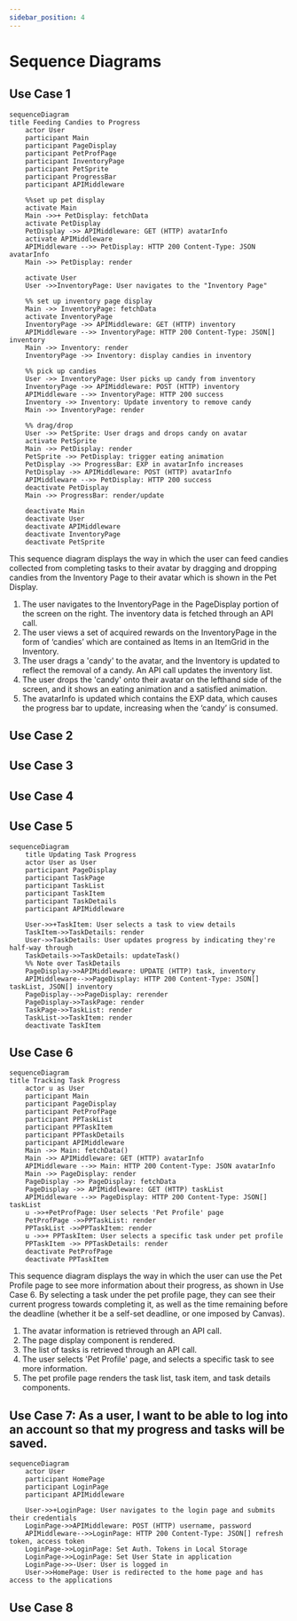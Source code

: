 ```yaml
---
sidebar_position: 4
---
```


# Sequence Diagrams

## Use Case 1
```mermaid
sequenceDiagram
title Feeding Candies to Progress
    actor User
    participant Main
    participant PageDisplay
    participant PetProfPage
    participant InventoryPage
    participant PetSprite
    participant ProgressBar
    participant APIMiddleware

    %%set up pet display 
    activate Main
    Main ->>+ PetDisplay: fetchData
    activate PetDisplay
    PetDisplay ->> APIMiddleware: GET (HTTP) avatarInfo
    activate APIMiddleware
    APIMiddleware -->> PetDisplay: HTTP 200 Content-Type: JSON avatarInfo
    Main ->> PetDisplay: render

    activate User
    User ->>InventoryPage: User navigates to the "Inventory Page"

    %% set up inventory page display
    Main ->> InventoryPage: fetchData
    activate InventoryPage
    InventoryPage ->> APIMiddleware: GET (HTTP) inventory
    APIMiddleware -->> InventoryPage: HTTP 200 Content-Type: JSON[] inventory
    Main ->> Inventory: render
    InventoryPage ->> Inventory: display candies in inventory
    
    %% pick up candies
    User ->> InventoryPage: User picks up candy from inventory
    InventoryPage ->> APIMiddleware: POST (HTTP) inventory 
    APIMiddleware -->> InventoryPage: HTTP 200 success
    Inventory ->> Inventory: Update inventory to remove candy
    Main ->> InventoryPage: render

    %% drag/drop
    User ->> PetSprite: User drags and drops candy on avatar
    activate PetSprite
    Main ->> PetDisplay: render
    PetSprite ->> PetDisplay: trigger eating animation
    PetDisplay ->> ProgressBar: EXP in avatarInfo increases
    PetDisplay ->> APIMiddleware: POST (HTTP) avatarInfo
    APIMiddleware -->> PetDisplay: HTTP 200 success
    deactivate PetDisplay
    Main ->> ProgressBar: render/update

    deactivate Main
    deactivate User
    deactivate APIMiddleware
    deactivate InventoryPage
    deactivate PetSprite
```
    
This sequence diagram displays the way in which the user can feed candies collected from completing tasks to their avatar by dragging and dropping candies from the Inventory Page to their avatar which is shown in the Pet Display. 
1. The user navigates to the InventoryPage in the PageDisplay portion of the screen on the right. The inventory data is fetched through an API call.
2. The user views a set of acquired rewards on the InventoryPage in the form of ‘candies’ which are contained as Items in an ItemGrid in the Inventory.
3. The user drags a 'candy' to the avatar, and the Inventory is updated to reflect the removal of a candy. An API call updates the inventory list.
3. The user drops the 'candy' onto their avatar on the lefthand side of the screen, and it shows an eating animation and a satisfied animation.
4. The avatarInfo is updated which contains the EXP data, which causes the progress bar to update, increasing when the ‘candy’ is consumed.

## Use Case 2

## Use Case 3

## Use Case 4

## Use Case 5
```mermaid
sequenceDiagram
    title Updating Task Progress
    actor User as User
    participant PageDisplay
    participant TaskPage
    participant TaskList
    participant TaskItem
    participant TaskDetails
    participant APIMiddleware
    
    User->>+TaskItem: User selects a task to view details
    TaskItem->>TaskDetails: render
    User->>TaskDetails: User updates progress by indicating they're half-way through
    TaskDetails->>TaskDetails: updateTask()
    %% Note over TaskDetails 
    PageDisplay->>APIMiddleware: UPDATE (HTTP) task, inventory
    APIMiddleware-->>PageDisplay: HTTP 200 Content-Type: JSON[] taskList, JSON[] inventory
    PageDisplay-->>PageDisplay: rerender
    PageDisplay->>TaskPage: render
    TaskPage->>TaskList: render
    TaskList->>TaskItem: render
    deactivate TaskItem
```

## Use Case 6
```mermaid
sequenceDiagram
title Tracking Task Progress
    actor u as User
    participant Main
    participant PageDisplay
    participant PetProfPage
    participant PPTaskList
    participant PPTaskItem
    participant PPTaskDetails
    participant APIMiddleware
    Main ->> Main: fetchData()
    Main ->> APIMiddleware: GET (HTTP) avatarInfo
    APIMiddleware -->> Main: HTTP 200 Content-Type: JSON avatarInfo
    Main ->> PageDisplay: render
    PageDisplay ->> PageDisplay: fetchData
    PageDisplay ->> APIMiddleware: GET (HTTP) taskList
    APIMiddleware -->> PageDisplay: HTTP 200 Content-Type: JSON[] taskList
    u ->>+PetProfPage: User selects 'Pet Profile' page
    PetProfPage ->>PPTaskList: render
    PPTaskList ->>PPTaskItem: render
    u ->>+ PPTaskItem: User selects a specific task under pet profile
    PPTaskItem ->> PPTaskDetails: render
    deactivate PetProfPage
    deactivate PPTaskItem
```
This sequence diagram displays the way in which the user can use the Pet Profile page to see more information about their progress, as shown in Use Case 6. By selecting a task under the pet profile page, they can see their current progress towards completing it, as well as the time remaining before the deadline (whether it be a self-set deadline, or one imposed by Canvas).
1. The avatar information is retrieved through an API call.
2. The page display component is rendered.
3. The list of tasks is retrieved through an API call.
4. The user selects 'Pet Profile' page, and selects a specific task to see more information.
5. The pet profile page renders the task list, task item, and task details components.

## Use Case 7: As a user, I want to be able to log into an account so that my progress and tasks will be saved.
```mermaid
sequenceDiagram
    actor User
    participant HomePage
    participant LoginPage
    participant APIMiddleware

    User->>+LoginPage: User navigates to the login page and submits their credentials
    LoginPage->>APIMiddleware: POST (HTTP) username, password
    APIMiddleware-->>LoginPage: HTTP 200 Content-Type: JSON[] refresh token, access token
    LoginPage->>LoginPage: Set Auth. Tokens in Local Storage
    LoginPage->>LoginPage: Set User State in application
    LoginPage->>-User: User is logged in
    User->>HomePage: User is redirected to the home page and has access to the applications
```

## Use Case 8
